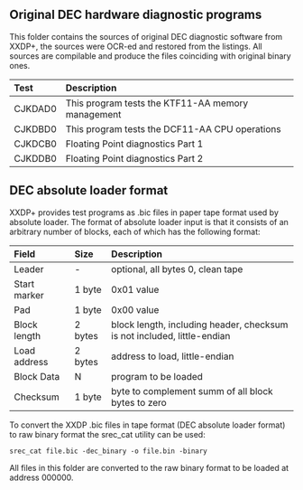 ## Original DEC hardware diagnostic programs

This folder contains the sources of original DEC diagnostic
software from XXDP+, the sources were OCR-ed and restored from
the listings. All sources are compilable and produce the files
coinciding with original binary ones.

| Test    | Description |
|:--------|:------------|
| CJKDAD0 | This program tests the KTF11-AA memory management
| CJKDBD0 | This program tests the DCF11-AA CPU operations
| CJKDCB0 | Floating Point diagnostics Part 1
| CJKDDB0 | Floating Point diagnostics Part 2

## DEC absolute loader format

XXDP+ provides test programs as .bic files in paper tape format used by
absolute loader. The format of absolute loader input is that it consists
of an arbitrary number of blocks, each of which has the following format:

| Field        | Size    | Description |
|:-------------|:--------|:------------|
| Leader       |  -      | optional, all bytes 0, clean tape |
| Start marker | 1 byte  | 0x01 value |
| Pad          | 1 byte  | 0x00 value |
| Block length | 2 bytes | block length, including header, checksum is not included, little-endian |
| Load address | 2 bytes | address to load, little-endian |
| Block Data   | N       | program to be loaded |
| Checksum     | 1 byte  | byte to complement summ of all block bytes to zero |

To convert the XXDP .bic files in tape format (DEC absolute
loader format) to raw binary format the srec_cat utility can
be used:

    srec_cat file.bic -dec_binary -o file.bin -binary

All files in this folder are converted to the raw binary format
to be loaded at address 000000.
